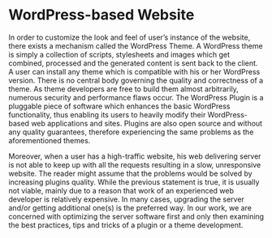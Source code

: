 # WordPress-based Website

In order to customize the look and feel of user’s instance of the website, there exists a mechanism called the WordPress Theme. A WordPress theme is simply a collection of scripts, stylesheets and images which get combined, processed and the generated content is sent back to the client. A user can install any theme which is compatible with his or her WordPress version. There is no central body governing the quality and correctness of a theme. As theme developers are free to build them almost arbitrarily, numerous security and performance flaws occur. The WordPress Plugin is a pluggable piece of software which enhances the basic WordPress functionality, thus enabling its users to heavily modify their WordPress-based web applications and sites. Plugins are also open source and without any quality guarantees, therefore experiencing the same problems as the aforementioned themes. 

Moreover, when a user has a high-traffic website, his web delivering server is not able to keep up with all the requests resulting in a slow, unresponsive website. The reader might assume that the problems would be solved by increasing plugins quality. While the previous statement is true, it is usually not viable, mainly due to a reason that work of an experienced web developer is relatively expensive. In many cases, upgrading the server and/or getting additional one(s) is the preferred way. In our work, we are concerned with optimizing the server software first and only then examining the best practices, tips and tricks of a plugin or a theme development.